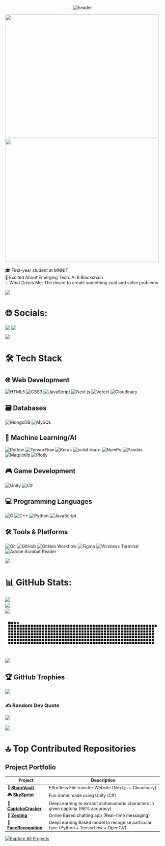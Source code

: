 

<p align="center">
  <img src="https://capsule-render.vercel.app/api?type=waving&color=gradient&height=300&section=header&text=NIKHIL%20YADAV&fontSize=90&fontColor=ffffff&animation=twinkling&fontAlignY=35&desc=From%20AI%20to%20APIs%20-%20I%20Build%2C%20Automate%2C%20and%20Innovate&descAlign=50&descAlignY=51" alt="header"/>
</p>
<span>
<img src="https://user-images.githubusercontent.com/74038190/212750672-2f3f2b50-c84f-4ed8-a60a-849ae69ff9df.gif" width="500" height="400" />
<img  src="https://user-images.githubusercontent.com/74038190/221352987-68da234d-4d62-4e9d-9d7f-098dc657c2dc.gif" width="500" height="400"/>
</span>

🎓 First-year student at MNNIT<br>🔮 Excited About Emerging Tech: AI & Blockchain<br>💡 What Drives Me: The desire to create something cool and solve problems

<img src="https://user-images.githubusercontent.com/74038190/212284100-561aa473-3905-4a80-b561-0d28506553ee.gif"/>

# 🌐 Socials:

<a href="https://instagram.com/nikhyadav2605"><img align="center" src="https://user-images.githubusercontent.com/74038190/235294013-a33e5c43-a01c-43f6-b44d-a406d8b4ab75.gif" width="150"></a>
<a href="https://linkedin.com/in/nikhil-yadav-593a98321"><img align="center" src="https://user-images.githubusercontent.com/74038190/235294012-0a55e343-37ad-4b0f-924f-c8431d9d2483.gif" width="150"></a>

<img src="https://user-images.githubusercontent.com/74038190/212284100-561aa473-3905-4a80-b561-0d28506553ee.gif"/>

# 🛠️ Tech Stack

  ## 🌐 Web Development
  ![HTML5](https://img.shields.io/badge/html5-%23E34F26.svg?style=for-the-badge&logo=html5&logoColor=white)
  ![CSS3](https://img.shields.io/badge/css3-%231572B6.svg?style=for-the-badge&logo=css3&logoColor=white)
  ![JavaScript](https://img.shields.io/badge/javascript-%23F7DF1E.svg?style=for-the-badge&logo=javascript&logoColor=black)
  ![Next.js](https://img.shields.io/badge/Next.js-000000?style=for-the-badge&logo=next.js&logoColor=white)
  ![Vercel](https://img.shields.io/badge/Vercel-%23000000.svg?style=for-the-badge&logo=vercel&logoColor=white)
  ![Cloudinary](https://img.shields.io/badge/Cloudinary-%233776BB.svg?style=for-the-badge&logo=cloudinary&logoColor=white)
  
  ## 🗃️ Databases
  ![MongoDB](https://img.shields.io/badge/MongoDB-47A248?style=for-the-badge&logo=mongodb&logoColor=white)
  ![MySQL](https://img.shields.io/badge/mysql-4479A1.svg?style=for-the-badge&logo=mysql&logoColor=white)
  
  ## 🤖 Machine Learning/AI
  ![Python](https://img.shields.io/badge/python-3670A0?style=for-the-badge&logo=python&logoColor=ffdd54)
  ![TensorFlow](https://img.shields.io/badge/TensorFlow-%23FF6F00.svg?style=for-the-badge&logo=TensorFlow&logoColor=white)
  ![Keras](https://img.shields.io/badge/Keras-%23D00000.svg?style=for-the-badge&logo=Keras&logoColor=white)
  ![scikit-learn](https://img.shields.io/badge/scikit--learn-%23F7931E.svg?style=for-the-badge&logo=scikit-learn&logoColor=white)
  ![NumPy](https://img.shields.io/badge/numpy-%23013243.svg?style=for-the-badge&logo=numpy&logoColor=white)
  ![Pandas](https://img.shields.io/badge/pandas-%23150458.svg?style=for-the-badge&logo=pandas&logoColor=white)
  ![Matplotlib](https://img.shields.io/badge/Matplotlib-%23ffffff.svg?style=for-the-badge&logo=Matplotlib&logoColor=black)
  ![Plotly](https://img.shields.io/badge/Plotly-%233F4F75.svg?style=for-the-badge&logo=plotly&logoColor=white)
  
  ## 🎮 Game Development
  ![Unity](https://img.shields.io/badge/unity-%23000000.svg?style=for-the-badge&logo=unity&logoColor=white)
  ![C#](https://img.shields.io/badge/c%23-%23239120.svg?style=for-the-badge&logo=c-sharp&logoColor=white)
  
  ## 💻 Programming Languages
  ![C](https://img.shields.io/badge/c-%2300599C.svg?style=for-the-badge&logo=c&logoColor=white)
  ![C++](https://img.shields.io/badge/c++-%2300599C.svg?style=for-the-badge&logo=c%2B%2B&logoColor=white)
  ![Python](https://img.shields.io/badge/python-3670A0?style=for-the-badge&logo=python&logoColor=ffdd54)
  ![JavaScript](https://img.shields.io/badge/javascript-F7DF1E?style=for-the-badge&logo=javascript&logoColor=000000)
  
  
  ## 🛠️ Tools & Platforms
  ![Git](https://img.shields.io/badge/git-%23F05033.svg?style=for-the-badge&logo=git&logoColor=white)
  ![GitHub](https://img.shields.io/badge/github-%23121011.svg?style=for-the-badge&logo=github&logoColor=white)
  ![GitHub Workflow](https://img.shields.io/badge/GitHub%20Workflow-2088FF?style=for-the-badge&logo=github-actions&logoColor=white)
  ![Figma](https://img.shields.io/badge/Figma-%23F24E1E.svg?style=for-the-badge&logo=figma&logoColor=white)
  ![Windows Terminal](https://img.shields.io/badge/Windows%20Terminal-%234D4D4D.svg?style=for-the-badge&logo=windows-terminal&logoColor=white)
  ![Adobe Acrobat Reader](https://img.shields.io/badge/Adobe%20Acrobat%20Reader-EC1C24.svg?style=for-the-badge&logo=Adobe%20Acrobat%20Reader&logoColor=white)

<img src="https://user-images.githubusercontent.com/74038190/212284100-561aa473-3905-4a80-b561-0d28506553ee.gif">

# 📊 GitHub Stats:
![](https://github-readme-stats.vercel.app/api?username=Nikhil-Yadav15&theme=aura&hide_border=false&include_all_commits=true&count_private=false)<br/>
![](https://github-readme-streak-stats.herokuapp.com/?user=Nikhil-Yadav15&theme=aura&hide_border=false)<br/>
![](https://github-readme-stats.vercel.app/api/top-langs/?username=Nikhil-Yadav15&theme=aura&hide_border=false&include_all_commits=true&count_private=false&layout=compact)

![](https://raw.githubusercontent.com/Nikhil-Yadav15/Nikhil-Yadav15/refs/heads/main/output/github-snake-dark.svg)

<img src="https://user-images.githubusercontent.com/74038190/212744287-14f66c13-5458-40dc-9244-8ff533fc8f4a.gif">

## 🏆 GitHub Trophies
![](https://github-profile-trophy.vercel.app/?username=Nikhil-Yadav15&theme=radical&no-frame=false&no-bg=false&margin-w=4)

### ✍️ Random Dev Quote
![](https://quotes-github-readme.vercel.app/api?type=horizontal&theme=tokyonight)

<img src="https://user-images.githubusercontent.com/74038190/212284100-561aa473-3905-4a80-b561-0d28506553ee.gif">

# 🔝 Top Contributed Repositories

## Project Portfolio

| Project | Description |
|---------|-------------|
| **📁 [ShareVault](https://github.com/Nikhil-Yadav15/ShareVault)** | Effortless File transfer Website (Next.js + Cloudinary) |
| **🎮 [SkySprint](https://github.com/Nikhil-Yadav15/SkySprint)** | Fun Game made using Unity (C#) |
| **🔐 [CaptchaCracker](https://github.com/Nikhil-Yadav15/CaptchaCracker)** | DeepLearning to extract alphanumeric characters in given captcha (96% accuracy) |
| **💬 [Zesting](https://github.com/Nikhil-Yadav15/Zesting)** | Online Based chatting app (Real-time messaging) |
| **👤 [FaceRecognition](https://github.com/Nikhil-Yadav15/FaceRecognition)** | DeepLearning Based model to recognise particular face (Python + Tensorflow + OpenCV) |

[![Explore All Projects](https://img.shields.io/badge/🚀_Explore_All_Repos-8A2BE2?style=for-the-badge)](https://github.com/Nikhil-Yadav15?tab=repositories)




<!-- Proudly created with GPRM ( https://gprm.itsvg.in ) -->
